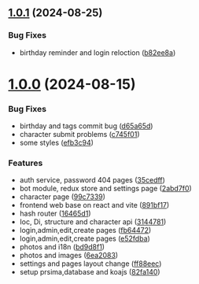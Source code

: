 ## [1.0.1](https://github.com/BIYUEHU/moehub/compare/v1.0.0...v1.0.1) (2024-08-25)


### Bug Fixes

* birthday reminder and login reloction ([b82ee8a](https://github.com/BIYUEHU/moehub/commit/b82ee8ac13290db31bb395098ee44705e118f8fe))



# [1.0.0](https://github.com/BIYUEHU/moehub/compare/82fa140206b09213840d21d5d95df57217693410...v1.0.0) (2024-08-15)


### Bug Fixes

* birthday and tags commit bug ([d65a65d](https://github.com/BIYUEHU/moehub/commit/d65a65dd2792d489e149684d2752775a387bed1e))
* character submit problems ([c745f01](https://github.com/BIYUEHU/moehub/commit/c745f01a41fd5b0a68ebfe7cb4dcc8532a6930b7))
* some styles ([efb3c94](https://github.com/BIYUEHU/moehub/commit/efb3c94c0caaf7daa467afd107261856166416c1))


### Features

* auth service, password 404 pages ([35cedff](https://github.com/BIYUEHU/moehub/commit/35cedff71ded2c0682cf3c651161b355665f2ff5))
* bot module, redux store and settings page ([2abd7f0](https://github.com/BIYUEHU/moehub/commit/2abd7f05aef25268a6650f1e018894a9c49db15c))
* character page ([99c7339](https://github.com/BIYUEHU/moehub/commit/99c733964918db7b7827ec835b6ada9c45300446))
* frontend web base on react and vite ([891bf17](https://github.com/BIYUEHU/moehub/commit/891bf17920112c9e5049ba43ec03a46bf63a153c))
* hash router ([16465d1](https://github.com/BIYUEHU/moehub/commit/16465d1d37936e6faf675187f4414c7a2d335aa6))
* Ioc, Di, structure and character api ([3144781](https://github.com/BIYUEHU/moehub/commit/314478181ef82b663f50e4d3e2399fd8314fd77d))
* login,admin,edit,create pages ([fb64472](https://github.com/BIYUEHU/moehub/commit/fb64472026d9bfb664fbd38c6e27c036f340512e))
* login,admin,edit,create pages ([e52fdba](https://github.com/BIYUEHU/moehub/commit/e52fdba4befc4adb85da27a8148fa2792d97b203))
* photos and i18n ([bd9d8f1](https://github.com/BIYUEHU/moehub/commit/bd9d8f1e1ef234fdcf390c215c19a8973357c3f3))
* photos and images ([6ea2083](https://github.com/BIYUEHU/moehub/commit/6ea208388388cfa399f39942281f86408e8c2b25))
* settings and pages layout change ([ff88eec](https://github.com/BIYUEHU/moehub/commit/ff88eec67e011d7ad879a8c9e4f6ed1ebd4772d5))
* setup prsima,database and koajs ([82fa140](https://github.com/BIYUEHU/moehub/commit/82fa140206b09213840d21d5d95df57217693410))



